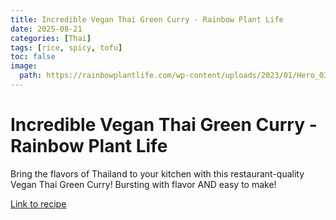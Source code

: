 ```yaml
---
title: Incredible Vegan Thai Green Curry - Rainbow Plant Life
date: 2025-08-21
categories: [Thai]
tags: [rice, spicy, tofu]
toc: false
image:
  path: https://rainbowplantlife.com/wp-content/uploads/2023/01/Hero_03_Vegan-Thai-Green-Curry-1.jpg
---
```


  # Incredible Vegan Thai Green Curry - Rainbow Plant Life

  Bring the flavors of Thailand to your kitchen with this restaurant-quality Vegan Thai Green Curry! Bursting with flavor AND easy to make!

  [Link to recipe](https://rainbowplantlife.com/vegan-thai-green-curry/)

  
